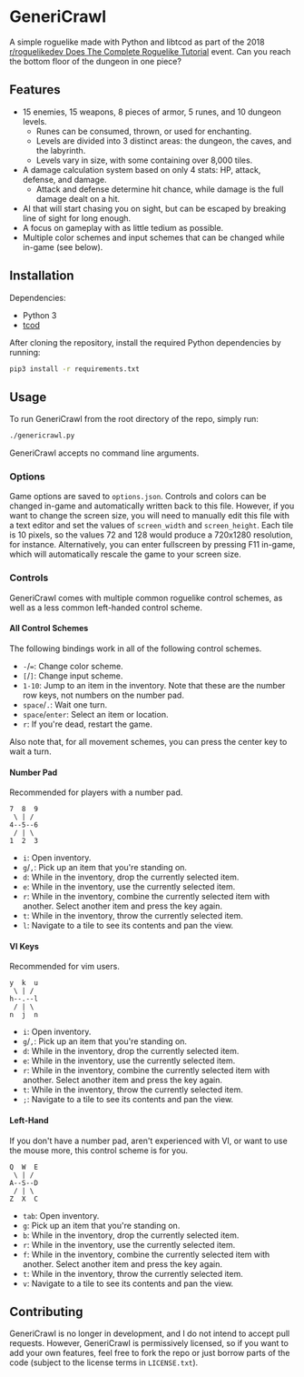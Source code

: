 # GeneriCrawl

A simple roguelike made with Python and libtcod as part of the 2018 [r/roguelikedev Does The Complete Roguelike Tutorial](https://redd.it/8ql895) event.
Can you reach the bottom floor of the dungeon in one piece?

## Features

- 15 enemies, 15 weapons, 8 pieces of armor, 5 runes, and 10 dungeon levels.
	- Runes can be consumed, thrown, or used for enchanting.
	- Levels are divided into 3 distinct areas: the dungeon, the caves, and the labyrinth.
	- Levels vary in size, with some containing over 8,000 tiles.
- A damage calculation system based on only 4 stats: HP, attack, defense, and damage.
	- Attack and defense determine hit chance, while damage is the full damage dealt on a hit.
- AI that will start chasing you on sight, but can be escaped by breaking line of sight for long enough.
- A focus on gameplay with as little tedium as possible.
- Multiple color schemes and input schemes that can be changed while in-game (see below).

## Installation

Dependencies:

- Python 3
- [tcod](https://github.com/libtcod/python-tcod)

After cloning the repository, install the required Python dependencies by running:
```sh
pip3 install -r requirements.txt
```

## Usage

To run GeneriCrawl from the root directory of the repo, simply run:
```sh
./genericrawl.py
```

GeneriCrawl accepts no command line arguments.

### Options

Game options are saved to `options.json`.
Controls and colors can be changed in-game and automatically written back to this file.
However, if you want to change the screen size, you will need to manually edit this file with a text editor and set the values of `screen_width` and `screen_height`.
Each tile is 10 pixels, so the values 72 and 128 would produce a 720x1280 resolution, for instance.
Alternatively, you can enter fullscreen by pressing F11 in-game, which will automatically rescale the game to your screen size.

### Controls

GeneriCrawl comes with multiple common roguelike control schemes, as well as a less common left-handed control scheme.

#### All Control Schemes

The following bindings work in all of the following control schemes.

- `-`/`=`: Change color scheme.
- `[`/`]`: Change input scheme.
- `1-10`: Jump to an item in the inventory.
  Note that these are the number row keys, not numbers on the number pad.
- `space`/`.`: Wait one turn.
- `space`/`enter`: Select an item or location.
- `r`: If you're dead, restart the game.

Also note that, for all movement schemes, you can press the center key to wait a turn.

#### Number Pad

Recommended for players with a number pad.

```
7  8  9
 \ | /
4--5--6
 / | \
1  2  3
```

- `i`: Open inventory.
- `g`/`,`: Pick up an item that you're standing on.
- `d`: While in the inventory, drop the currently selected item.
- `e`: While in the inventory, use the currently selected item.
- `r`: While in the inventory, combine the currently selected item with another.
  Select another item and press the key again.
- `t`: While in the inventory, throw the currently selected item.
- `l`: Navigate to a tile to see its contents and pan the view.

#### VI Keys

Recommended for vim users.

```
y  k  u
 \ | /
h--.--l
 / | \
n  j  n
```

- `i`: Open inventory.
- `g`/`,`: Pick up an item that you're standing on.
- `d`: While in the inventory, drop the currently selected item.
- `e`: While in the inventory, use the currently selected item.
- `r`: While in the inventory, combine the currently selected item with another.
  Select another item and press the key again.
- `t`: While in the inventory, throw the currently selected item.
- `;`: Navigate to a tile to see its contents and pan the view.

#### Left-Hand

If you don't have a number pad, aren't experienced with VI, or want to use the mouse more, this control scheme is for you.

```
Q  W  E
 \ | /
A--S--D
 / | \
Z  X  C
```

- `tab`: Open inventory.
- `g`: Pick up an item that you're standing on.
- `b`: While in the inventory, drop the currently selected item.
- `r`: While in the inventory, use the currently selected item.
- `f`: While in the inventory, combine the currently selected item with another.
  Select another item and press the key again.
- `t`: While in the inventory, throw the currently selected item.
- `v`: Navigate to a tile to see its contents and pan the view.

## Contributing

GeneriCrawl is no longer in development, and I do not intend to accept pull requests.
However, GeneriCrawl is permissively licensed, so if you want to add your own features, feel free to fork the repo or just borrow parts of the code (subject to the license terms in `LICENSE.txt`).
